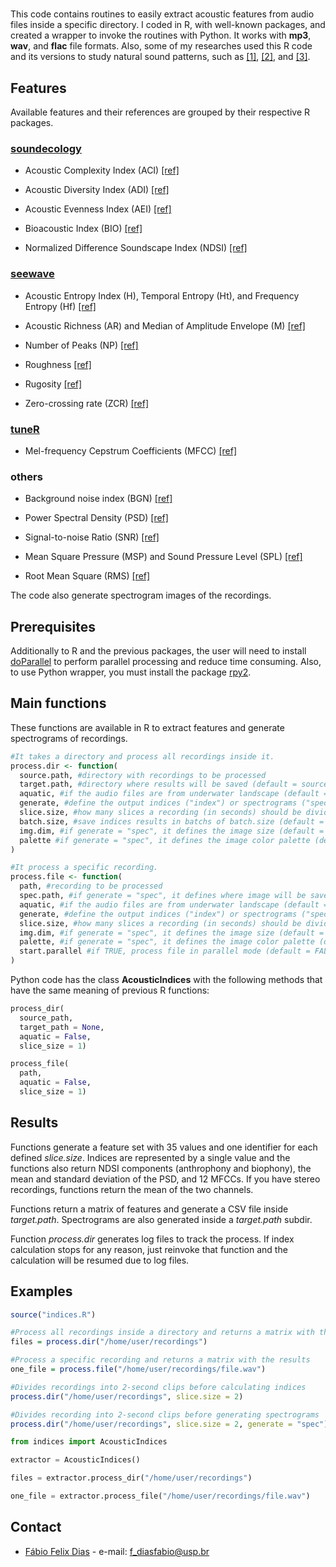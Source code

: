 #

This code contains routines to easily extract acoustic features from audio files inside a specific directory.
I coded in R, with well-known packages, and created a wrapper to invoke the routines with Python.
It works with **mp3**, **wav**, and **flac** file formats.
Also, some of my researches used this R code and its versions to study natural sound patterns, such as [[1]](https://doi.org/10.1016/j.ecoinf.2020.101184), [[2]](https://doi.org/10.1007/s00521-021-06501-w), and [[3]](https://repositorio.usp.br/item/002997058).

## Features

Available features and their references are grouped by their respective R packages.

### [soundecology](https://ljvillanueva.github.io/soundecology/)

* Acoustic Complexity Index (ACI) [[ref]](https://doi.org/10.1016/j.ecolind.2010.11.005)

* Acoustic Diversity Index (ADI) [[ref]](https://doi.org/10.1007/s10980-012-9806-4)

* Acoustic Evenness Index (AEI) [[ref]](https://doi.org/10.1007/s10980-011-9636-9)

* Bioacoustic Index (BIO) [[ref]]( https://doi.org/10.1890/07-0004.1)

* Normalized Difference Soundscape Index (NDSI) [[ref]](https://doi.org/10.1016/j.ecoinf.2012.08.001)

### [seewave](https://rug.mnhn.fr/seewave/)

* Acoustic Entropy Index (H), Temporal Entropy (Ht), and Frequency Entropy (Hf) [[ref]](https://doi.org/10.1371/journal.pone.0004065)

* Acoustic Richness (AR) and Median of Amplitude Envelope (M) [[ref]](https://doi.org/10.1016/j.ecolind.2011.05.006)

* Number of Peaks (NP) [[ref]](https://doi.org/10.1371/journal.pone.0065311)

* Roughness [[ref]](https://doi.org/10.1146/annurev-statistics-041715-033624)

* Rugosity [[ref]](https://doi.org/10.5424%2Fsjar%2F2009074-1109)

* Zero-crossing rate (ZCR) [[ref]](http://recherche.ircam.fr/anasyn/peeters/ARTICLES/Peeters_2003_cuidadoaudiofeatures.pdf)

### [tuneR](https://cran.r-project.org/web/packages/tuneR/index.html)

* Mel-frequency Cepstrum Coefficients (MFCC) [[ref]](http://citeseerx.ist.psu.edu/viewdoc/summary?doi=10.1.1.11.9216)

### others

* Background noise index (BGN) [[ref]](https://arxiv.org/abs/2201.02099)

* Power Spectral Density (PSD) [[ref]](https://doi.org/10.1109/TAU.1967.1161901)

* Signal-to-noise Ratio (SNR) [[ref]](https://doi.org/10.1016/j.ecolind.2016.12.018)

* Mean Square Pressure (MSP) and Sound Pressure Level (SPL) [[ref]](https://doi.org/10.1016/j.marpolbul.2016.02.055)

* Root Mean Square (RMS) [[ref]](https://doi.org/10.1016/j.dsr.2016.06.001)

The code also generate spectrogram images of the recordings.

## Prerequisites

Additionally to R and the previous packages, the user will need to install [doParallel](https://cran.r-project.org/web/packages/doParallel/index.html) to perform parallel processing and reduce time consuming.
Also, to use Python wrapper, you must install the package [rpy2](https://pypi.org/project/rpy2/).

## Main functions

These functions are available in R to extract features and generate spectrograms of recordings.

```R
#It takes a directory and process all recordings inside it.
process.dir <- function(
  source.path, #directory with recordings to be processed
  target.path, #directory where results will be saved (default = source.path)
  aquatic, #if the audio files are from underwater landscape (default = FALSE). Depending on the landscape, some routines has different parameters.
  generate, #define the output indices ("index") or spectrograms ("spec") (default = "index")
  slice.size, #how many slices a recording (in seconds) should be divided (default = 1). A slice must not be greater than 90s.
  batch.size, #save indices results in batchs of batch.size (default = 100)
  img.dim, #if generate = "spec", it defines the image size (default = c(1366, 758))
  palette #if generate = "spec", it defines the image color palette (default = spectro.colors)
)  
```  

```R
#It process a specific recording.
process.file <- function(
  path, #recording to be processed
  spec.path, #if generate = "spec", it defines where image will be saved (default = NULL, inside path)
  aquatic, #if the audio files are from underwater landscape (default = FALSE). Depending on the landscape, some routines has different parameters.
  generate, #define the output indices ("index") or spectrograms ("spec") (default = "index")
  slice.size, #how many slices a recording (in seconds) should be divided (default = 1). A slice must not be greater than 90s.
  img.dim, #if generate = "spec", it defines the image size (default = c(1366, 758))
  palette, #if generate = "spec", it defines the image color palette (default = spectro.colors)
  start.parallel #if TRUE, process file in parallel mode (default = FALSE)
)
```

Python code has the class **AcousticIndices** with the following methods that have the same meaning of previous R functions:

```Python
process_dir(
  source_path, 
  target_path = None, 
  aquatic = False, 
  slice_size = 1)
```

```Python
process_file(
  path, 
  aquatic = False, 
  slice_size = 1)
```

## Results

Functions generate a feature set with 35 values and one identifier for each defined *slice.size*.
Indices are represented by a single value and the functions also return NDSI components (anthrophony and biophony), the mean and standard deviation of the PSD, and 12 MFCCs.
If you have stereo recordings, functions return the mean of the two channels.

Functions return a matrix of features and generate a CSV file inside *target.path*.
Spectrograms are also generated inside a *target.path* subdir.

Function *process.dir* generates log files to track the process. If index calculation stops for any reason, just reinvoke that function and the calculation will be resumed due to log files.

## Examples

```R
source("indices.R")

#Process all recordings inside a directory and returns a matrix with the results
files = process.dir("/home/user/recordings")

#Process a specific recording and returns a matrix with the results
one_file = process.file("/home/user/recordings/file.wav")

#Divides recordings into 2-second clips before calculating indices 
process.dir("/home/user/recordings", slice.size = 2)

#Divides recording into 2-second clips before generating spectrograms
process.dir("/home/user/recordings", slice.size = 2, generate = "spec")
```  

```python
from indices import AcousticIndices

extractor = AcousticIndices()

files = extractor.process_dir("/home/user/recordings")

one_file = extractor.process_file("/home/user/recordings/file.wav")
```

## Contact

* [Fábio Felix Dias](https://scholar.google.com.br/citations?hl=pt-BR&user=uQ_qg2MAAAAJ) - e-mail: <f_diasfabio@usp.br>
